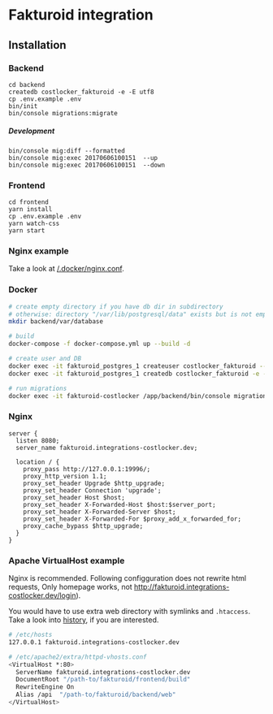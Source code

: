 
# Fakturoid integration

## Installation

### Backend

```
cd backend
createdb costlocker_fakturoid -e -E utf8
cp .env.example .env
bin/init
bin/console migrations:migrate
```

##### Development

```
bin/console mig:diff --formatted
bin/console mig:exec 20170606100151  --up
bin/console mig:exec 20170606100151  --down
```

### Frontend

```
cd frontend
yarn install
cp .env.example .env
yarn watch-css
yarn start
```

### Nginx example

Take a look at [/.docker/nginx.conf](/.docker/nginx.conf).

### Docker

```bash
# create empty directory if you have db dir in subdirectory
# otherwise: directory "/var/lib/postgresql/data" exists but is not empty
mkdir backend/var/database

# build
docker-compose -f docker-compose.yml up --build -d

# create user and DB
docker exec -it fakturoid_postgres_1 createuser costlocker_fakturoid --pwprompt -U postgres -W
docker exec -it fakturoid_postgres_1 createdb costlocker_fakturoid -e -E utf8 --owner costlocker_fakturoid -U postgres -W

# run migrations
docker exec -it fakturoid-costlocker /app/backend/bin/console migrations:migrate
```

### Nginx

```
server {  
  listen 8080;
  server_name fakturoid.integrations-costlocker.dev;

  location / {
    proxy_pass http://127.0.0.1:19996/;
    proxy_http_version 1.1;
    proxy_set_header Upgrade $http_upgrade;
    proxy_set_header Connection 'upgrade';
    proxy_set_header Host $host;
    proxy_set_header X-Forwarded-Host $host:$server_port;
    proxy_set_header X-Forwarded-Server $host;
    proxy_set_header X-Forwarded-For $proxy_add_x_forwarded_for;
    proxy_cache_bypass $http_upgrade;
  }
}
```

### Apache VirtualHost example

Nginx is recommended. Following configguration does not rewrite html requests,
Only homepage works, not http://fakturoid.integrations-costlocker.dev/login).

You would have to use extra web directory with symlinks and `.htaccess`.
Take a look into [history](https://github.com/costlocker/integrations), if you are interested.

```bash
# /etc/hosts
127.0.0.1 fakturoid.integrations-costlocker.dev

# /etc/apache2/extra/httpd-vhosts.conf
<VirtualHost *:80>
  ServerName fakturoid.integrations-costlocker.dev
  DocumentRoot "/path-to/fakturoid/frontend/build"
  RewriteEngine On
  Alias /api  "/path-to/fakturoid/backend/web"
</VirtualHost>
```